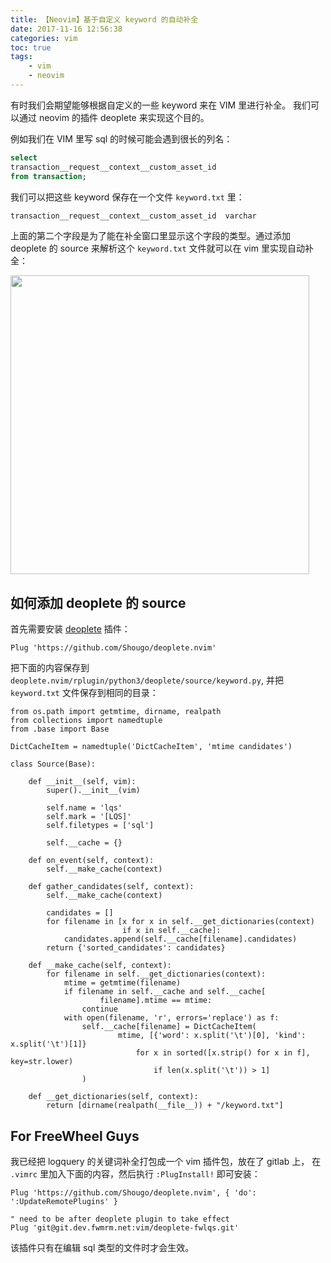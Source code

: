 ```yaml
---
title: 【Neovim】基于自定义 keyword 的自动补全
date: 2017-11-16 12:56:38
categories: vim
toc: true
tags:
	- vim
	- neovim
---
```


有时我们会期望能够根据自定义的一些 keyword 来在 VIM 里进行补全。
我们可以通过 neovim 的插件 deoplete 来实现这个目的。

<!--more-->

例如我们在 VIM 里写 sql 的时候可能会遇到很长的列名：

```sql
select
transaction__request__context__custom_asset_id
from transaction;
```

我们可以把这些 keyword 保存在一个文件 `keyword.txt` 里：

```txt
transaction__request__context__custom_asset_id	varchar
```

上面的第二个字段是为了能在补全窗口里显示这个字段的类型。通过添加 deoplete 的 source 来解析这个
`keyword.txt` 文件就可以在 vim 里实现自动补全：

<img src="http://on2hdrotz.bkt.clouddn.com/blog/1510809654151.png" width="478"/>

## 如何添加 deoplete 的 source

首先需要安装 [deoplete](https://github.com/Shougo/deoplete.nvim) 插件：

```vim
Plug 'https://github.com/Shougo/deoplete.nvim'
```

把下面的内容保存到 `deoplete.nvim/rplugin/python3/deoplete/source/keyword.py`,
并把 `keyword.txt` 文件保存到相同的目录：

```vim
from os.path import getmtime, dirname, realpath
from collections import namedtuple
from .base import Base

DictCacheItem = namedtuple('DictCacheItem', 'mtime candidates')

class Source(Base):

    def __init__(self, vim):
        super().__init__(vim)

        self.name = 'lqs'
        self.mark = '[LQS]'
        self.filetypes = ['sql']

        self.__cache = {}

    def on_event(self, context):
        self.__make_cache(context)

    def gather_candidates(self, context):
        self.__make_cache(context)

        candidates = []
        for filename in [x for x in self.__get_dictionaries(context)
                         if x in self.__cache]:
            candidates.append(self.__cache[filename].candidates)
        return {'sorted_candidates': candidates}

    def __make_cache(self, context):
        for filename in self.__get_dictionaries(context):
            mtime = getmtime(filename)
            if filename in self.__cache and self.__cache[
                    filename].mtime == mtime:
                continue
            with open(filename, 'r', errors='replace') as f:
                self.__cache[filename] = DictCacheItem(
                        mtime, [{'word': x.split('\t')[0], 'kind': x.split('\t')[1]}
                            for x in sorted([x.strip() for x in f], key=str.lower)
                                if len(x.split('\t')) > 1]
                )

    def __get_dictionaries(self, context):
        return [dirname(realpath(__file__)) + "/keyword.txt"]
```

## For FreeWheel Guys

我已经把 logquery 的关键词补全打包成一个 vim 插件包，放在了 gitlab 上，
在 `.vimrc` 里加入下面的内容，然后执行 `:PlugInstall!` 即可安装：

```vim
Plug 'https://github.com/Shougo/deoplete.nvim', { 'do': ':UpdateRemotePlugins' }

" need to be after deoplete plugin to take effect
Plug 'git@git.dev.fwmrm.net:vim/deoplete-fwlqs.git'
```

该插件只有在编辑 sql 类型的文件时才会生效。
